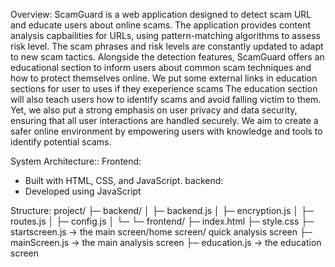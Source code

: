 Overview:
ScamGuard is a web application designed to detect scam URL and educate users about online scams.
The application provides content analysis capbailities for URLs, using pattern-matching algorithms to assess risk level.
The scam phrases and risk levels are constantly updated to adapt to new scam tactics.
Alongside the detection features, ScamGuard offers an educational section to inform users about common scam techniques and how to protect themselves online.
We put some external links in education sections for user to uses if they exeperience scams
The education section will also teach users how to identify scams and avoid falling victim to them.
Yet, we also put a strong emphasis on user privacy and data security, ensuring that all user interactions are handled securely.
We aim to create a safer online environment by empowering users with knowledge and tools to identify potential scams.

System Architecture::
Frontend:
- Built with HTML, CSS, and JavaScript.
backend:
- Developed using JavaScript

Structure:
project/
├─ backend/
│  ├─ backend.js
│  ├─ encryption.js
│  ├─ routes.js
│  ├─ config.js
│  └─ 
└─ frontend/
   ├─ index.html
   ├─ style.css
   ├─ startscreen.js    → the main screen/home screen/ quick analysis screen
   ├─ mainScreen.js     → the main analysis screen
   ├─ education.js      → the education screen

